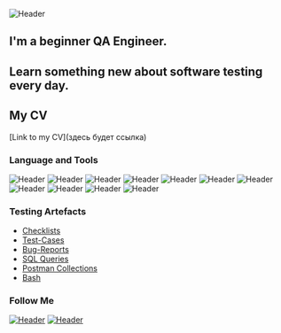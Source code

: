![Header]()

## I'm a beginner QA Engineer. 
## Learn something new about software testing every day.

## My CV
[Link to my CV](здесь будет ссылка)

### Language and Tools
![Header](https://img.shields.io/badge/QASE-090909?style=for-the-badge)
![Header](https://img.shields.io/badge/Jira-090909?style=for-the-badge&logo=jira&logoColor=136be1)
![Header](https://img.shields.io/badge/YouTrack-090909?style=for-the-badge)
![Header](https://img.shields.io/badge/Postman-090909?style=for-the-badge&logo=postman&logoColor=f76935)
![Header](https://img.shields.io/badge/Swagger-090909?style=for-the-badge&logo=swagger&logoColor=7ede2b)
![Header](https://img.shields.io/badge/Github-090909?style=for-the-badge&logo=github&logoColor=ffffff)
![Header](https://img.shields.io/badge/MySQL-090909?style=for-the-badge&logo=mysql&logoColor=ffffff)
![Header](https://img.shields.io/badge/DevTools-090909?style=for-the-badge&logo=googlechrome&logoColor=ffff00)
![Header](https://img.shields.io/badge/AndroidStudio-090909?style=for-the-badge&logo=androidstudio&logoColor=3ad07d)
![Header](https://img.shields.io/badge/Fiddler-090909?style=for-the-badge)
![Header](https://img.shields.io/badge/CharlesProxy-090909?style=for-the-badge&logo=charlesproxy)


### Testing Artefacts

- [Checklists](https://github.com/nadyalukyanova/Checklists.git)
- [Test-Cases](https://github.com/nadyalukyanova/Test-cases.git)
- [Bug-Reports](https://github.com/nadyalukyanova/Bug-Reports.git)
- [SQL Queries](https://github.com/nadyalukyanova/SQLqueries.git)
- [Postman Collections](https://github.com/nadyalukyanova/Postman-Collections.git)
- [Bash](https://github.com/nadyalukyanova/Bash.git)

### Follow Me

[![Header](https://img.shields.io/badge/Telegram-090909?style=for-the-badge&logo=telegram&logoColor=)](https://t.me/Spera_L)
[![Header](https://img.shields.io/badge/LinkedIn-090909?style=for-the-badge&logo=linkedin&logoColor=27A0D9)](https://www.linkedin.com/in/nadezhda-lukyanova/)
